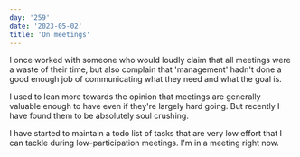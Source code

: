 ```yaml
---
day: '259'
date: '2023-05-02'
title: 'On meetings'
---
```


I once worked with someone who would loudly claim that all meetings were a waste of their time, but also complain that 'management' hadn't done a good enough job of communicating what they need and what the goal is.

I used to lean more towards the opinion that meetings are generally valuable enough to have even if they're largely hard going. But recently I have found them to be absolutely soul crushing.

I have started to maintain a todo list of tasks that are very low effort that I can tackle during low-participation meetings. I'm in a meeting right now.
